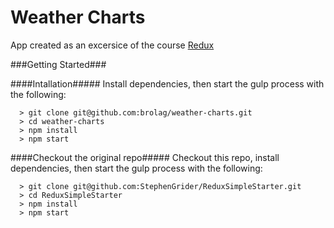 # Weather Charts

App created as an excersice of the course [Redux](https://www.udemy.com/react-redux/)


###Getting Started###


####Intallation#####
Install dependencies, then start the gulp process with the following:

```
  > git clone git@github.com:brolag/weather-charts.git
  > cd weather-charts
  > npm install
  > npm start
```



####Checkout the original repo#####
Checkout this repo, install dependencies, then start the gulp process with the following:

```
  > git clone git@github.com:StephenGrider/ReduxSimpleStarter.git
  > cd ReduxSimpleStarter
  > npm install
  > npm start
```


